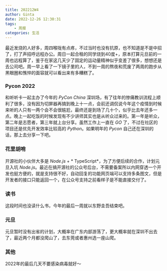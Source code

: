 ```yaml
---
title: 202212W4
author: Ginta
date: 2022-12-26 12:30:31
tags:
    - 周报
categories: 生活
---
```


最近发烧的人好多，周四喉咙有点疼，不过当时也没有抗原，也不知道是不是中招了，打了声招呼远程办公。周日一起合租的同学烧到40度+，原本打算元旦前的一周也远程算了，鉴于在家这几天少了固定的运动量精神似乎变差了很多，想想还是去公司吧。周一早上看了一下镜子里的人，不到一周的熬夜和荒废了两周的跑步从黑眼圈和憔悴的面容就可以看出来有多糟糕了。

### Pycon 2022
和听听卡一起主办了今年的 *PyCon China* 深圳场，有了往年的惨痛教训流程上顺利了很多，没有因为切屏器再搞到晚上十一点，会前还调侃说今年这个疫情到时候来听的人只有一两个会不会很尴尬，最终还是到场了几十个，似乎比去年还多一点。晚上一起吃饭的时候发现有不少讲师其实也是从听众过来的。第一年是听众，第二年是志愿者，第三年就上台分享。虽然工作上一直在 *GO* 了，不过在社区的项目还是优先开发效率比较高的 *Python*。如果明年的 *Pycon* 自己还在深圳的话，那上去分享一下吧。

### 花里胡哨
开源社的小伙伴大多是 *Node.js* + * TypeScript*，为了方便后续的合作，计划元旦入坑 *Node.js*。最近在搞开源社的公众号后台，不需要备案所以内网穿透一个开发也挺方便的，就是支持很不好，自动回复的功能网页端可以支持多条图文，但是开发者的接口只能返回一个，在公众号支持之前看样子是不能直接交付了。

### 读书
这段时间也没读什么书，今年的最后一周就以东野圭吾结束吧。

### 元旦
元旦暂时没有出省的计划，大概率在广东内部游荡了，更大概率就在深圳不出去了，最近两个月都没爬山了，去东莞或者惠州选一座山爬。

### 其他
2022年的最后几天不要感染病毒就好～
